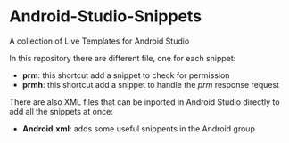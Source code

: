 # Android-Studio-Snippets

A collection of Live Templates for Android Studio

In this repository there are different file, one for each snippet:
 * **prm**: this shortcut add a snippet to check for permission
 * **prmh**: this shortcut add a snippet to handle the *prm* response request

There are also XML files that can be inported in Android Studio directly to add all the snippets at once:
 * **Android.xml**: adds some useful snippents in the Android group
